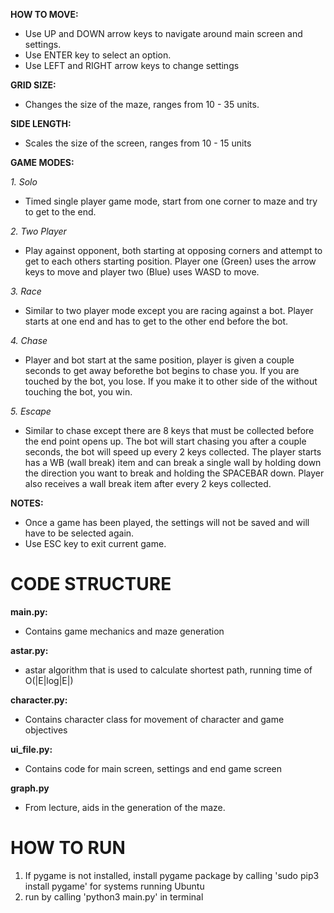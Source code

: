 **HOW TO MOVE:**

-   Use UP and DOWN arrow keys to navigate around main screen and settings.
-   Use ENTER key to select an option.
-   Use LEFT and RIGHT arrow keys to change settings

**GRID SIZE:**

-   Changes the size of the maze, ranges from 10 - 35 units.

**SIDE LENGTH:**

-   Scales the size of the screen, ranges from 10 - 15 units

**GAME MODES:**

_1. Solo_

-   Timed single player game mode, start from one corner to maze and try to get to the end.

_2. Two Player_

-   Play against opponent, both starting at opposing corners and attempt to get to each others starting position. Player one (Green) uses the arrow keys to move and player two (Blue) uses WASD to move.

_3. Race_

-   Similar to two player mode except you are racing against a bot. Player starts at one end and has to get to the other end before the bot.

_4. Chase_

-   Player and bot start at the same position, player is given a couple seconds to get away beforethe bot begins to chase you. If you are touched by the bot, you lose. If you make it to other side of the without touching the bot, you win.

_5. Escape_

-   Similar to chase except there are 8 keys that must be collected before the end point opens up. The bot will start chasing you after a couple seconds, the bot will speed up every 2 keys collected. The player starts has a WB (wall break) item and can break a single wall by holding down the direction you want to break and holding the SPACEBAR down. Player also receives a wall break item after every 2 keys collected.

**NOTES:**

-   Once a game has been played, the settings will not be saved and will have to be selected again.
-   Use ESC key to exit current game.

# CODE STRUCTURE

**main.py:**

-   Contains game mechanics and maze generation

**astar.py:**

-   astar algorithm that is used to calculate shortest path, running time of O(|E|log|E|)

**character.py:**

-   Contains character class for movement of character and game objectives

**ui_file.py:**

-   Contains code for main screen, settings and end game screen

**graph.py**

-   From lecture, aids in the generation of the maze.

# HOW TO RUN

1. If pygame is not installed, install pygame package by calling 'sudo pip3 install pygame' for systems running Ubuntu
2. run by calling 'python3 main.py' in terminal
